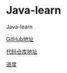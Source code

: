 # Java-learn
Java-learn

[GitHub地址](https://github.com/LingCoder/OnJava8)

[代码仓库地址](https://github.com/BruceEckel/OnJava8-Examples)

[进度](https://lingcoder.gitee.io/onjava8/#/book/06-Housekeeping?id=%e6%95%b0%e7%bb%84%e5%88%9d%e5%a7%8b%e5%8c%96)